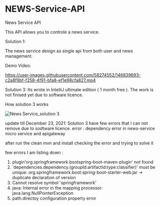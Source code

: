 # NEWS-Service-API

News Service API

This API allows you to controle a news service. 

Solution 1: 

The news service design as single api from both user and news management. 

Demo Video:



https://user-images.githubusercontent.com/58274552/146839893-c2a8f9bf-f258-4f91-bfa8-ef1e98cfa827.mp4



Solution 3: Its wrote in IntelliJ ultimate edition ( 1 month free ). The work is not finised yet due to software licence.

How solution 3 works


![News Service_solution 3](https://user-images.githubusercontent.com/58274552/147097764-fd94d89c-7bf4-458f-8289-e63cba826586.PNG)

update till December 23, 2021: Solution 3 have few errors that I can not remove due to sodtware licence.
error : dependency error in news-service micro service and apigateway 

after run the clean mvn and install checking the error and trying to solve it

few errors I am listing down : 

1. plugin'org.springframework.bootspring-boot-maven-plugin' not found
2. 'dependencies.dependency.(groupId:artifactId:type:classifier)' must be unique: org.springframework.boot:spring-boot-starter-web:jar -> duplicate declaration of version
3. Cannot resolve symbol 'springframework'
4. java: Internal error in the mapping processor: java.lang.NullPointerException
5. path.directoy configuration property error
